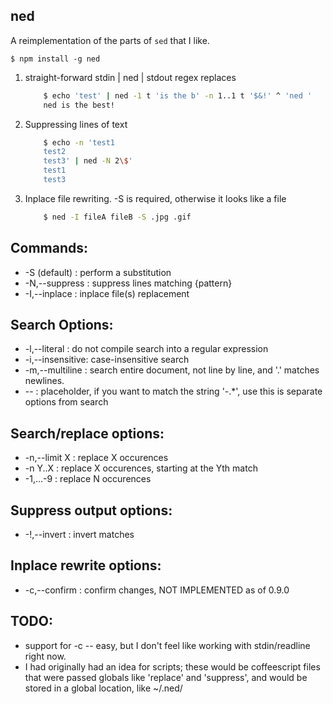  ned
-----

A reimplementation of the parts of `sed` that I like.

`$ npm install -g ned`

1. straight-forward stdin | ned | stdout regex replaces

    ```sh
        $ echo 'test' | ned -1 t 'is the b' -n 1..1 t '$&!' ^ 'ned '
        ned is the best!
    ```

2. Suppressing lines of text

    ```sh
        $ echo -n 'test1
        test2
        test3' | ned -N 2\$'
        test1
        test3
    ```

3. Inplace file rewriting. -S is required, otherwise it looks like a file

    ```sh
        $ ned -I fileA fileB -S .jpg .gif
    ```

## Commands:

*  -S (default)  : perform a substitution
*  -N,--suppress : suppress lines matching {pattern}
*  -I,--inplace  : inplace file(s) replacement

## Search Options:

*  -l,--literal    : do not compile search into a regular expression
*  -i,--insensitive: case-insensitive search
*  -m,--multiline  : search entire document, not line by line, and '.' matches newlines.
*  --              : placeholder, if you want to match the string '-.*', use this is separate options from search

## Search/replace options:

*  -n,--limit X    : replace X occurences
*  -n Y..X         : replace X occurences, starting at the Yth match
*  -1,...-9        : replace N occurences

## Suppress output options:

*  -!,--invert     : invert matches

## Inplace rewrite options:

*  -c,--confirm    : confirm changes, NOT IMPLEMENTED as of 0.9.0

## TODO:

* support for -c -- easy, but I don't feel like working with stdin/readline right now.
* I had originally had an idea for scripts; these would be coffeescript files that were passed globals like 'replace' and 'suppress', and would be stored in a global location, like ~/.ned/